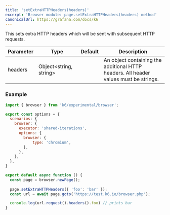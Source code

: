 ```yaml
---
title: 'setExtraHTTPHeaders(headers)'
excerpt: 'Browser module: page.setExtraHTTPHeaders(headers) method'
canonicalUrl: https://grafana.com/docs/k6
---
```


This sets extra HTTP headers which will be sent with subsequent HTTP requests.

| Parameter       | Type   | Default | Description                                                                                                                                                                                                                           |
|-----------------|--------|---------|---------------------------------------------------------------------------------------------------------------------------------------------------------------------------------------------------------------------------------------|
| headers        | Object<string, string>  |     |  An object containing the additional HTTP headers. All header values must be strings.                             |

### Example

<CodeGroup labels={[]}>

```javascript
import { browser } from 'k6/experimental/browser';

export const options = {
  scenarios: {
    browser: {
      executor: 'shared-iterations',
      options: {
        browser: {
            type: 'chromium',
        },
      },
    },
  },
}

export default async function () {
  const page = browser.newPage();
  
  page.setExtraHTTPHeaders({ 'foo': 'bar' });
  const url = await page.goto('https://test.k6.io/browser.php');

  console.log(url.request().headers().foo) // prints bar
}
```

</CodeGroup>